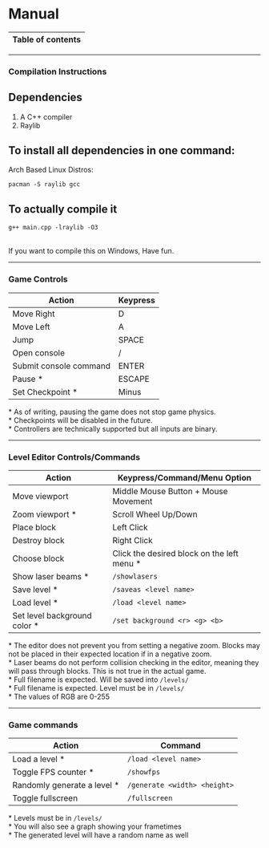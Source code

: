 # Manual

| Table of contents |
| ------------- |


---
### Compilation Instructions
## Dependencies
1. A C++ compiler
2. Raylib <br/> 

## To install all dependencies in one command:
Arch Based Linux Distros:
  ```
pacman -S raylib gcc
  ```

## To actually compile it
  ```
g++ main.cpp -lraylib -O3
  ```

<br/>
If you want to compile this on Windows, Have fun.	
<br/>

---

### Game Controls
| Action | Keypress |
| ------ | -------- |
| Move Right | D |
| Move Left | A |
| Jump | SPACE |
| Open console | / |
| Submit console command | ENTER |
| Pause * | ESCAPE |
| Set Checkpoint * | Minus |

\* As of writing, pausing the game does not stop game physics. <br>
\* Checkpoints will be disabled in the future. <br>
\* Controllers are technically supported but all inputs are binary. <br>

---
### Level Editor Controls/Commands
| Action | Keypress/Command/Menu Option |
| ------ | ---------------------------- |
| Move viewport | Middle Mouse Button + Mouse Movement |
| Zoom viewport * | Scroll Wheel Up/Down |
| Place block | Left Click |
| Destroy block | Right Click |
| Choose block | Click the desired block on the left menu * |
| Show laser beams * | `/showlasers` |
| Save level * | `/saveas <level name>` |
| Load level * | `/load <level name>` |
| Set level background color * | `/set background <r> <g> <b>` |

\* The editor does not prevent you from setting a negative zoom. Blocks may not be placed in their expected location if in a negative zoom. <br>
\* Laser beams do not perform collision checking in the editor, meaning they will pass through blocks. This is not true in the actual game. <br>
\* Full filename is expected. Will be saved into `/levels/` <br>
\* Full filename is expected. Level must be in `/levels/` <br>
\* The values of RGB are 0-255

---
### Game commands
| Action | Command |
| ------ | ------- |
| Load a level * | `/load <level name>` |
| Toggle FPS counter * | `/showfps` |
| Randomly generate a level * | `/generate <width> <height>` |
| Toggle fullscreen | `/fullscreen` |

\* Levels must be in `/levels/` <br>
\* You will also see a graph showing your frametimes <br>
\* The generated level will have a random name as well